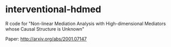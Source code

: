 # interventional-hdmed
R code for "Non-linear Mediation Analysis with High-dimensional Mediators whose Causal Structure is Unknown"

Paper: http://arxiv.org/abs/2001.07147
